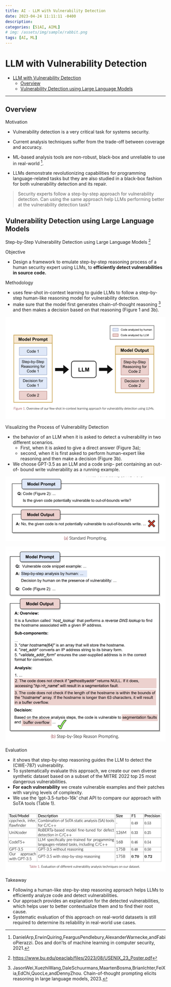 ```yaml
---
title: AI - LLM with Vulnerability Detection
date: 2023-04-24 11:11:11 -0400
description:
categories: [51AI, AIML]
# img: /assets/img/sample/rabbit.png
tags: [AI, ML]
---
```


# LLM with Vulnerability Detection

- [LLM with Vulnerability Detection](#llm-with-vulnerability-detection)
  - [Overview](#overview)
  - [Vulnerability Detection using Large Language Models](#vulnerability-detection-using-large-language-models)

---

## Overview

Motivation
- Vulnerability detection is a very critical task for systems security.

- Current analysis techniques suffer from the trade-off between coverage and accuracy.

- ML-based analysis tools are non-robust, black-box and unreliable to use in real-world [^Dos].

[^Dos]:DanielArp,ErwinQuiring,FeargusPendlebury,AlexanderWarnecke,andFabioPierazzi. Dos and don’ts of machine learning in computer security, 2021.


- LLMs demonstrate revolutionizing capabilities for programming language-related tasks but they are also studied in a black-box fashion for both vulnerability detection and its repair.


> Security experts follow a step-by-step approach for vulnerability detection. Can using the same approach help LLMs performing better at the vulnerability detection task?


## Vulnerability Detection using Large Language Models

Step-by-Step Vulnerability Detection using Large Language Models [^USENIX_23_Poster]

[^USENIX_23_Poster]: https://www.bu.edu/peaclab/files/2023/08/USENIX_23_Poster.pdf

Objective
- Design a framework to emulate step-by-step reasoning process of a human security expert using LLMs, to **efficiently detect vulnerabilities in source code.**



Methodology
- uses few-shot in-context learning to guide LLMs to follow a step-by-step human-like reasoning model for vulnerability detection.
- make sure that the model first generates chain-of-thought reasoning [^Chain-of-thought] and then makes a decision based on that reasoning (Figure 1 and 3b).

[^Chain-of-thought]: JasonWei,XuezhiWang,DaleSchuurmans,MaartenBosma,BrianIchter,FeiXia,EdChi,QuocLe,andDennyZhou. Chain-of-thought prompting elicits reasoning in large language models, 2023.

![Screenshot 2023-11-08 at 10.45.34](/assets/img/Screenshot%202023-11-08%20at%2010.45.34.png)



Visualizing the Process of Vulnerability Detection
- the behavior of an LLM when it is asked to detect a vulnerability in two different scenarios.
  - First, when it is asked to give a direct answer (Figure 3a);
  - second, when it is first asked to perform human-expert like reasoning and then make a decision (Figure 3b).
- We choose GPT-3.5 as an LLM and a code snip- pet containing an out-of- bound write vulnerability as a running example.

![Screenshot 2023-11-08 at 10.48.39](/assets/img/Screenshot%202023-11-08%20at%2010.48.39.png)

![Screenshot 2023-11-08 at 10.48.52](/assets/img/Screenshot%202023-11-08%20at%2010.48.52.png)



Evaluation
- it shows that step-by-step reasoning guides the LLM to detect the (CWE-787) vulnerability.
- To systematically evaluate this approach, we create our own diverse synthetic dataset based on a subset of the MITRE 2022 top 25 most dangerous vulnerabilities.
- **For each vulnerability** we create vulnerable examples and their patches with varying levels of complexity.
- We use the ‘gpt-3.5-turbo-16k’ chat API to compare our approach with SoTA tools (Table 1).

![Screenshot 2023-11-08 at 10.50.29](/assets/img/Screenshot%202023-11-08%20at%2010.50.29.png)

Takeaway
- Following a human-like step-by-step reasoning approach helps LLMs to efficiently analyze code and detect vulnerabilities.
- Our approach provides an explanation for the detected vulnerabilities, which helps user to better contextualize them and to find their root cause.
- Systematic evaluation of this approach on real-world datasets is still required to determine its reliability in real-world use cases.
